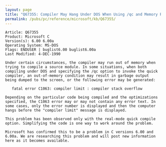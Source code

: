 ```yaml
---
layout: page
title: "Q67355: Compiler May Hang Under DOS When Using /qc and Memory Runs Out"
permalink: /pubs/pc/reference/microsoft/kb/Q67355/
---
```


	Article: Q67355
	Product: Microsoft C
	Version(s): 6.00 6.00a
	Operating System: MS-DOS
	Flags: ENDUSER | buglist6.00 buglist6.00a
	Last Modified: 4-DEC-1990
	
	Under certain circumstances, the compiler may run out of memory when
	trying to compile a source module. In some situations, when both
	compiling under DOS and specifying the /qc option to invoke the quick
	compiler, an out-of-memory condition may result in garbage output
	being dumped to the screen, or the following error may be generated:
	
	   fatal error C1063: compiler limit : compiler stack overflow
	
	Depending on the particular code being compiled and the optimizations
	specified, the C1063 error may or may not contain any error text. In
	some cases, only the error number is displayed and then the computer
	hangs before the "compiler limit" message is displayed.
	
	This problem has been observed only with the real-mode quick compile
	option. Simplifying the code is one way to work around the problem.
	
	Microsoft has confirmed this to be a problem in C versions 6.00 and
	6.00a. We are researching this problem and will post new information
	here as it becomes available.
